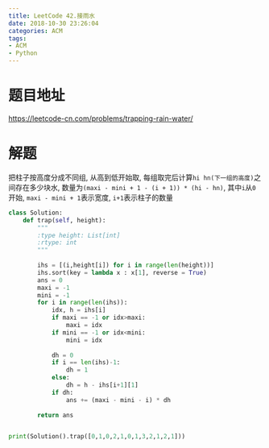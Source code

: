 ```yaml
---
title: LeetCode 42.接雨水
date: 2018-10-30 23:26:04
categories: ACM
tags:
- ACM
- Python
---
```


# 题目地址
https://leetcode-cn.com/problems/trapping-rain-water/

# 解题
把柱子按高度分成不同组, 从高到低开始取, 每组取完后计算`hi hn(下一组的高度)`之间存在多少块水, 数量为`(maxi - mini + 1 - (i + 1)) * (hi - hn)`, 其中`i`从`0`开始, `maxi - mini + 1`表示宽度, `i+1`表示柱子的数量
```Python
class Solution:
    def trap(self, height):
        """
        :type height: List[int]
        :rtype: int
        """
        
        ihs = [(i,height[i]) for i in range(len(height))]
        ihs.sort(key = lambda x : x[1], reverse = True)
        ans = 0
        maxi = -1
        mini = -1
        for i in range(len(ihs)):
            idx, h = ihs[i]
            if maxi == -1 or idx>maxi:
                maxi = idx
            if mini == -1 or idx<mini:
                mini = idx
            
            dh = 0
            if i == len(ihs)-1:
                dh = 1
            else:
                dh = h - ihs[i+1][1]
            if dh:
                ans += (maxi - mini - i) * dh
        
        return ans


print(Solution().trap([0,1,0,2,1,0,1,3,2,1,2,1]))
```